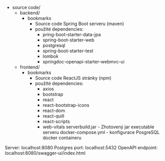 * source code/
  * backend/
    * bookmarks
      *  Source code Spring Boot serveru (maven)
      *  použité dependencies:
         * pring-boot-starter-data-jpa
         * spring-boot-starter-web
         * postgresql
         * spring-boot-starter-test
         * lombok
         * springdoc-openapi-starter-webmvc-ui
  * frontend/
    * bookmarks
      * Source code ReactJS stránky (npm)
      * použité dependencies:
        * axios
        * bootstrap
        * react
        * react-bootstrap-icons
        * react-dom
        * react-quill
        * react-scripts
        * web-vitals
serverbuild.jar     - Zhotovený jar executable serveru
docker-compose.yml  - konfigurace PosgreSQL docker containeru

Server:           localhost:8080
Postgres port:    localhost:5432
OpenAPI endpoint: localhost:8080/swagger-ui/index.html
